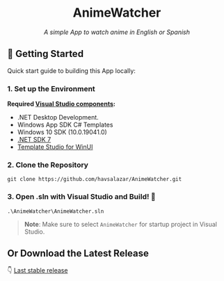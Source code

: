 <h1 align="center">AnimeWatcher</h1>
<p align="center">
	<em>A simple App to watch anime in English or Spanish</em>
</p>

## :brain: Getting Started
Quick start guide to building this App locally:

### 1. Set up the Environment

 
**Required [Visual Studio components](https://learn.microsoft.com/en-us/windows/apps/windows-app-sdk/set-up-your-development-environment?tabs=cs-vs-community%2Ccpp-vs-community%2Cvs-2022-17-1-a%2Cvs-2022-17-1-b#required-workloads-and-components):**
- .NET Desktop Development.
- Windows App SDK C# Templates
- Windows 10 SDK (10.0.19041.0)
- [.NET SDK 7](https://dotnet.microsoft.com/en-us/download/dotnet)
- [Template Studio for WinUI](https://marketplace.visualstudio.com/items?itemName=TemplateStudio.TemplateStudioForWinUICs)

### 2. Clone the Repository 

```shell
git clone https://github.com/havsalazar/AnimeWatcher.git
```


### 3. Open .sln with Visual Studio and Build! :wrench:
```shell
.\AnimeWatcher\AnimeWatcher.sln
```
>**Note**: Make sure to select `AnimeWatcher` for startup project in Visual Studio.


## Or Download the Latest Release

:point_down: [Last stable release](https://github.com/havsalazar/AnimeWatcher/releases/latest)